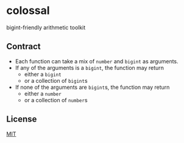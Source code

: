 # colossal

bigint-friendly arithmetic toolkit

## Contract

* Each function can take a mix of `number` and `bigint` as arguments.
* If any of the arguments is a `bigint`, the function may return
  * either a `bigint`
  * or a collection of `bigint`s
* If none of the arguments are `bigint`s, the function may return
  * either a `number`
  * or a collection of `number`s

## License

[MIT](./LICENSE)
